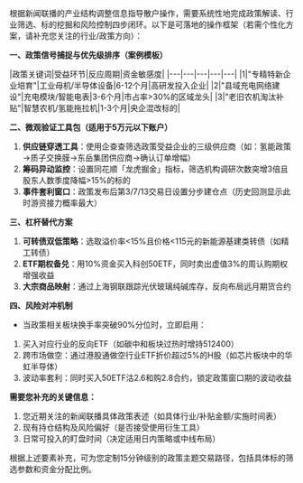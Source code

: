 根据新闻联播的产业结构调整信息指导散户操作，需要系统性地完成政策解读、行业筛选、标的挖掘和风险控制四步闭环。以下是可落地的操作框架（若需个性化方案，请补充您关注的行业/政策方向）：

**一、政策信号捕捉与优先级排序（案例模板）**

|政策关键词|受益环节|反应周期|资金敏感度|
|---|---|---|---|---|
|1|"专精特新企业培育"|工业母机/半导体设备|6-12个月|高研发投入企业|
|2|"县域充电网络建设"|充电模块/智能电表|3-6个月|市占率>30%的区域龙头|
|3|"老旧农机淘汰补贴"|智慧农机/氢能拖拉机|1-3个月|央企混改标的|

**二、微观验证工具包（适用于5万元以下账户）**
1. **供应链穿透工具**：使用企查查筛选政策受益企业的三级供应商（如：氢能政策→质子交换膜→东岳集团供应商→确认订单增幅）
2. **筹码异动监控**：设置同花顺「龙虎掘金」指标，筛选机构调研次数突增3倍且股东人数季度降幅>15%的标的
3. **事件套利窗口**：政策发布后第3/7/13交易日设置分步建仓点（历史回测显示此时游资接力概率最大）

**三、杠杆替代方案**
1. **可转债双低策略**：选取溢价率<15%且价格<115元的新能源基建类转债（如精工转债）
2. **ETF期权备兑**：用10%资金买入科创50ETF，同时卖出虚值3%的周认购期权增强收益
3. **大宗商品映射**：通过上海钢联跟踪光伏玻璃纯碱库存，反向布局远月期货合约

**四、风险对冲机制**
- 当政策相关板块换手率突破90%分位时，立即启用：
1. 买入对应行业的反向ETF（如碳中和板块过热时增持512400）
2. 跨市场做空：通过港股通做空行业ETF折价超过5%的H股（如芯片板块中的华虹半导体）
3. 波动率套利：同时买入50ETF沽2.6和购2.8合约，锁定政策窗口期的波动收益

**需要您补充的关键信息：**
1. 您近期关注的新闻联播具体政策表述（如具体行业/补贴金额/实施时间表）
2. 现有持仓结构及风险偏好（是否接受使用衍生工具）
3. 日常可投入的盯盘时间（决定适用日内策略或中线布局）

根据上述要素补充，可为您定制15分钟级别的政策主题交易路径，包括具体标的筛选参数和资金分配比例。